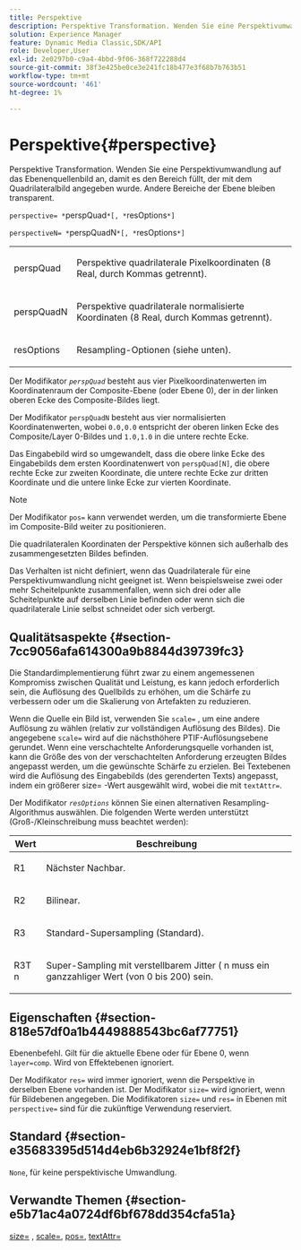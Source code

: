 ```yaml
---
title: Perspektive
description: Perspektive Transformation. Wenden Sie eine Perspektivumwandlung auf das Ebenenquellenbild an, damit es den Bereich füllt, der mit dem Quadrilateralbild angegeben wurde. Andere Bereiche der Ebene bleiben transparent.
solution: Experience Manager
feature: Dynamic Media Classic,SDK/API
role: Developer,User
exl-id: 2e0297b0-c9a4-4bbd-9f06-368f722288d4
source-git-commit: 38f3e425be0ce3e241fc18b477e3f68b7b763b51
workflow-type: tm+mt
source-wordcount: '461'
ht-degree: 1%

---
```


# Perspektive{#perspective}

Perspektive Transformation. Wenden Sie eine Perspektivumwandlung auf das Ebenenquellenbild an, damit es den Bereich füllt, der mit dem Quadrilateralbild angegeben wurde. Andere Bereiche der Ebene bleiben transparent.

`perspective= *`perspQuad`*[, *`resOptions`*]`

`perspectiveN= *`perspQuadN`*[, *`resOptions`*]`

<table id="simpletable_4BD38BBF53964F7D97B9E58914C97B3F"> 
 <tr class="strow"> 
  <td class="stentry"> <p><span class="varname"> perspQuad</span> </p></td> 
  <td class="stentry"> <p>Perspektive quadrilaterale Pixelkoordinaten (8 Real, durch Kommas getrennt). </p></td> 
 </tr> 
 <tr class="strow"> 
  <td class="stentry"> <p><span class="varname"> perspQuadN</span> </p></td> 
  <td class="stentry"> <p>Perspektive quadrilaterale normalisierte Koordinaten (8 Real, durch Kommas getrennt). </p></td> 
 </tr> 
 <tr class="strow"> 
  <td class="stentry"> <p><span class="varname"> resOptions</span> </p></td> 
  <td class="stentry"> <p>Resampling-Optionen (siehe unten). </p></td> 
 </tr> 
</table>

Der Modifikator *`perspQuad`* besteht aus vier Pixelkoordinatenwerten im Koordinatenraum der Composite-Ebene (oder Ebene 0), der in der linken oberen Ecke des Composite-Bildes liegt.

Der Modifikator `perspQuadN` besteht aus vier normalisierten Koordinatenwerten, wobei `0.0,0.0` entspricht der oberen linken Ecke des Composite/Layer 0-Bildes und `1.0,1.0` in die untere rechte Ecke.

Das Eingabebild wird so umgewandelt, dass die obere linke Ecke des Eingabebilds dem ersten Koordinatenwert von `perspQuad[N]`, die obere rechte Ecke zur zweiten Koordinate, die untere rechte Ecke zur dritten Koordinate und die untere linke Ecke zur vierten Koordinate.

>[!NOTE]
>
>Der Modifikator `pos=` kann verwendet werden, um die transformierte Ebene im Composite-Bild weiter zu positionieren.

Die quadrilateralen Koordinaten der Perspektive können sich außerhalb des zusammengesetzten Bildes befinden.

Das Verhalten ist nicht definiert, wenn das Quadrilaterale für eine Perspektivumwandlung nicht geeignet ist. Wenn beispielsweise zwei oder mehr Scheitelpunkte zusammenfallen, wenn sich drei oder alle Scheitelpunkte auf derselben Linie befinden oder wenn sich die quadrilaterale Linie selbst schneidet oder sich verbergt.

## Qualitätsaspekte {#section-7cc9056afa614300a9b8844d39739fc3}

Die Standardimplementierung führt zwar zu einem angemessenen Kompromiss zwischen Qualität und Leistung, es kann jedoch erforderlich sein, die Auflösung des Quellbilds zu erhöhen, um die Schärfe zu verbessern oder um die Skalierung von Artefakten zu reduzieren.

Wenn die Quelle ein Bild ist, verwenden Sie `scale=` , um eine andere Auflösung zu wählen (relativ zur vollständigen Auflösung des Bildes). Die angegebene `scale=` wird auf die nächsthöhere PTIF-Auflösungsebene gerundet. Wenn eine verschachtelte Anforderungsquelle vorhanden ist, kann die Größe des von der verschachtelten Anforderung erzeugten Bildes angepasst werden, um die gewünschte Schärfe zu erzielen. Bei Textebenen wird die Auflösung des Eingabebilds (des gerenderten Texts) angepasst, indem ein größerer size= -Wert ausgewählt wird, wobei die mit `textAttr=`.

Der Modifikator *`resOptions`* können Sie einen alternativen Resampling-Algorithmus auswählen. Die folgenden Werte werden unterstützt (Groß-/Kleinschreibung muss beachtet werden):

<table id="table_0F20007986324E228096888ED37219C0"> 
 <thead> 
  <tr> 
   <th class="entry"> <b> Wert</b> </th> 
   <th class="entry"> <b> Beschreibung</b> </th> 
  </tr> 
 </thead>
 <tbody> 
  <tr> 
   <td> <p> <span class="codeph"> R1</span> </p> </td> 
   <td> <p> Nächster Nachbar. </p> </td> 
  </tr> 
  <tr> 
   <td> <p> <span class="codeph"> R2</span> </p> </td> 
   <td> <p> Bilinear. </p> </td> 
  </tr> 
  <tr> 
   <td> <p> <span class="codeph"> R3</span> </p> </td> 
   <td> <p> Standard-Supersampling (Standard). </p> </td> 
  </tr> 
  <tr> 
   <td> <p> <span class="codeph">R3T<span class="varname"> n</span></span> </p> </td> 
   <td> <p> Super-Sampling mit verstellbarem Jitter (<span class="varname"> n</span> muss ein ganzzahliger Wert (von 0 bis 200) sein. </p> </td> 
  </tr> 
 </tbody> 
</table>

## Eigenschaften {#section-818e57df0a1b4449888543bc6af77751}

Ebenenbefehl. Gilt für die aktuelle Ebene oder für Ebene 0, wenn `layer=comp`. Wird von Effektebenen ignoriert.

Der Modifikator `res=` wird immer ignoriert, wenn die Perspektive in derselben Ebene vorhanden ist. Der Modifikator `size=` wird ignoriert, wenn für Bildebenen angegeben. Die Modifikatoren `size=` und `res=` in Ebenen mit `perspective=` sind für die zukünftige Verwendung reserviert.

## Standard {#section-e35683395d514d4eb6b32924e1bf8f2f}

`None`, für keine perspektivische Umwandlung.

## Verwandte Themen {#section-e5b71ac4a0724df6bf678dd354cfa51a}

[size=](../../../../../is-api/http-ref/image-serving-api-ref/c-http-protocol-reference/c-data-types/r-size.md#reference-04d383f32c7b4003bed9978cb854747b) , [scale=](../../../../../is-api/http-ref/image-serving-api-ref/c-http-protocol-reference/c-command-reference/r-is-http-scale.md#reference-098c30cea1764f189e6f7c7e400cc065), [pos=](../../../../../is-api/http-ref/image-serving-api-ref/c-http-protocol-reference/c-command-reference/r-pos.md#reference-65de948f4b404f1182b22119ca332143), [textAttr=](../../../../../is-api/http-ref/image-serving-api-ref/c-http-protocol-reference/c-command-reference/r-textattr.md#reference-ff00484fa3244286abeff34911f7ec0d)
